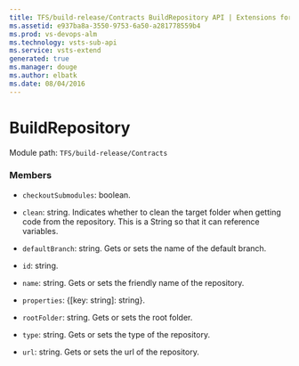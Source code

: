 ```yaml
---
title: TFS/build-release/Contracts BuildRepository API | Extensions for Visual Studio Team Services
ms.assetid: e937ba8a-3550-9753-6a50-a281778559b4
ms.prod: vs-devops-alm
ms.technology: vsts-sub-api
ms.service: vsts-extend
generated: true
ms.manager: douge
ms.author: elbatk
ms.date: 08/04/2016
---
```


# BuildRepository

Module path: `TFS/build-release/Contracts`


### Members

* `checkoutSubmodules`: boolean. 

* `clean`: string. Indicates whether to clean the target folder when getting code from the repository. This is a String so that it can reference variables.

* `defaultBranch`: string. Gets or sets the name of the default branch.

* `id`: string. 

* `name`: string. Gets or sets the friendly name of the repository.

* `properties`: {[key: string]: string}. 

* `rootFolder`: string. Gets or sets the root folder.

* `type`: string. Gets or sets the type of the repository.

* `url`: string. Gets or sets the url of the repository.

